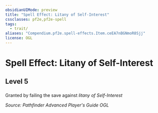 ```yaml
---
obsidianUIMode: preview
title: "Spell Effect: Litany of Self-Interest"
cssclasses: pf2e,pf2e-spell
tags:
  - trait/
aliases: "Compendium.pf2e.spell-effects.Item.ceEA7nBGNmoR8Sjj"
license: OGL
---
```

# Spell Effect: Litany of Self-Interest
## Level 5
### 






Granted by failing the save against _litany of Self-Interest_

*Source: Pathfinder Advanced Player's Guide*
*OGL*